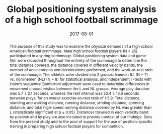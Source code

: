 ---
title: "Global positioning system analysis of a high school football scrimmage"
author: ''
date: '2017-08-01'
slug: high-school-football-gps
publication_type: 2
publication: "*The Journal of Strength and Conditioning Research, 31*(8), 2183-2188. https://doi.org/10.1519/JSC.0000000000001691"
abstract: 
  "The purpose of this study was to examine the physical demands of a high school American football scrimmage. Male high school football players (N = 25) participated in a spring scrimmage. Global positioning system data and game film were recorded throughout the entirety of the scrimmage to determine the total distance covered, the distance covered in different velocity bands, the number of accelerations and decelerations performed, and the work-to-rest ratio of the scrimmage. The athletes were divided into 2 groups: linemen (L) (N = 7) vs. nonlinemen (NL) (N = 8) for statistical analysis, and independent T-tests with Holm's sequential Bonferroni adjustment were used to determine differences in movement characteristics between the L and NL groups. Average play duration was 5.7 ± 2.1 seconds, whereas the rest interval was 33.4 ± 13.6 seconds between plays, for an overall exercise-to-rest ratio of 1:5.9. Total distance, standing and walking distance, running distance, striding distance, sprinting distance, and total high-speed running distance covered by NL was greater than L (statistically significant at p ≤ 0.05). Distances traveled in each velocity band by position and by play are also included to provide context of our findings. Data from the present study add to the pool of support for the use of position-specific training in preparing high school football players for competition."
authors: ["Benjamin H. Gleason", "Matt L. Sams", "John T. Salley", "Andrew A. Pustina", "Michael H. Stone"]
lastmod: '2019-06-04T14:43:12-07:00'
featured: no
image:
  caption: ''
  focal_point: ''
  preview_only: no
tags: ["GPS tracking", "American football", "game demands"]
projects: []
---
